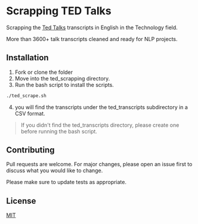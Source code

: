 # Scrapping TED Talks

Scrapping the [Ted Talks](https://www.ted.com/talks?language=en&page=2&sort=popular&topics%5B%5D=Technology) transcripts in English in the Technology field. 

More than 3600+ talk transcripts cleaned and ready for NLP projects. 

## Installation

1. Fork or clone the folder
2. Move into the ted_scrapping directory.
3. Run the bash script to install the scripts.
```bash
./ted_scrape.sh
```
4. you will find the transcripts under the ted_transcripts subdirectory in a CSV format.

> If you didn't find the ted_transcripts directory, please create one before running the bash script. 

## Contributing
Pull requests are welcome. For major changes, please open an issue first to discuss what you would like to change.

Please make sure to update tests as appropriate.

## License
[MIT](https://choosealicense.com/licenses/mit/)